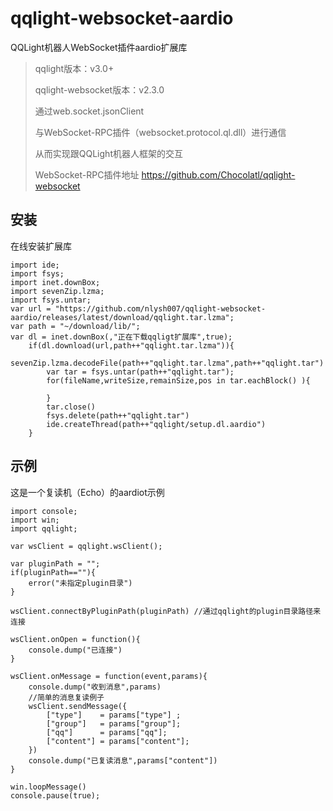 # qqlight-websocket-aardio
QQLight机器人WebSocket插件aardio扩展库

> qqlight版本：v3.0+
>
> qqlight-websocket版本：v2.3.0
>
> 通过web.socket.jsonClient
>
> 与WebSocket-RPC插件（websocket.protocol.ql.dll）进行通信
>
> 从而实现跟QQLight机器人框架的交互
>
> WebSocket-RPC插件地址 https://github.com/Chocolatl/qqlight-websocket

## 安装

在线安装扩展库
```
import ide;
import fsys; 
import inet.downBox;
import sevenZip.lzma;
import fsys.untar;
var url = "https://github.com/nlysh007/qqlight-websocket-aardio/releases/latest/download/qqlight.tar.lzma"; 
var path = "~/download/lib/"; 
var dl = inet.downBox(,"正在下载qqligt扩展库",true); 
	if(dl.download(url,path++"qqlight.tar.lzma")){
		sevenZip.lzma.decodeFile(path++"qqlight.tar.lzma",path++"qqlight.tar")
		var tar = fsys.untar(path++"qqlight.tar");
		for(fileName,writeSize,remainSize,pos in tar.eachBlock() ){
			
		} 
		tar.close()
		fsys.delete(path++"qqlight.tar")
		ide.createThread(path++"qqlight/setup.dl.aardio")
	}
```
## 示例
这是一个复读机（Echo）的aardiot示例

```
import console; 
import win;
import qqlight;

var wsClient = qqlight.wsClient();

var pluginPath = "";
if(pluginPath==""){
    error("未指定plugin目录")
} 

wsClient.connectByPluginPath(pluginPath) //通过qqlight的plugin目录路径来连接

wsClient.onOpen = function(){
    console.dump("已连接")
}

wsClient.onMessage = function(event,params){
    console.dump("收到消息",params)
    //简单的消息复读例子
    wsClient.sendMessage({
        ["type"]    = params["type"] ;
        ["group"]   = params["group"];
        ["qq"]      = params["qq"];
        ["content"] = params["content"];
    })	
    console.dump("已复读消息",params["content"])
}

win.loopMessage()
console.pause(true);
```